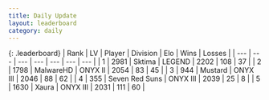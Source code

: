 ```yaml
---
title: Daily Update
layout: leaderboard
category: daily
---
```


{: .leaderboard}
| Rank | LV | Player | Division | Elo | Wins | Losses |
| --- | --- | --- | --- | --- | --- | --- |
| <span data-change="0">1</span> | 2981 | <span title="ID: 353063">Sktima</span> | LEGEND | <span data-change="0">2202</span> | <span data-change="0">108</span> | <span data-change="0">37</span> |
| <span data-change="1">2</span> | 1798 | <span title="ID: 261794">MalwareHD</span> | ONYX II | <span data-change="12">2054</span> | <span data-change="10">83</span> | <span data-change="5">45</span> |
| <span data-change="-1">3</span> | 944 | <span title="ID: 611082">Mustard</span> | ONYX III | <span data-change="-10">2046</span> | <span data-change="0">88</span> | <span data-change="1">62</span> |
| <span data-change="1">4</span> | 355 | <span title="ID: 670324">Seven Red Suns</span> | ONYX III | <span data-change="0">2039</span> | <span data-change="0">25</span> | <span data-change="0">8</span> |
| <span data-change="2">5</span> | 1630 | <span title="ID: 200908">Xaura</span> | ONYX III | <span data-change="0">2031</span> | <span data-change="0">111</span> | <span data-change="0">60</span> |